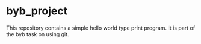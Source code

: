 # byb_project

This repository contains a simple hello world type print program. It is part of the byb task on using git. 
